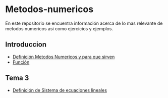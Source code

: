 # Metodos-numericos
En este repositorio se encuentra información acerca de lo mas relevante de metodos numericos asi como ejercicios y ejemplos. 
## Introduccion
- [Definición Metodos Numericos y para que sirven](https://github.com/LuisOmarFlores6627/MetodosNumericosISC/blob/main/Que%20es%20Metodos%20Numericos%20y%20para%20que%20sirve)
- [Función](https://github.com/LuisOmarFlores6627/MetodosNumericosISC/blob/main/Que%20es%20una%20funcion) 

## Tema 3 
- [Definición de Sistema de ecuaciones lineales](https://github.com/LuisOmarFlores6627/MetodosNumericosISC/blob/main/Sistema%20de%20ecuaciones%20lineales) 
